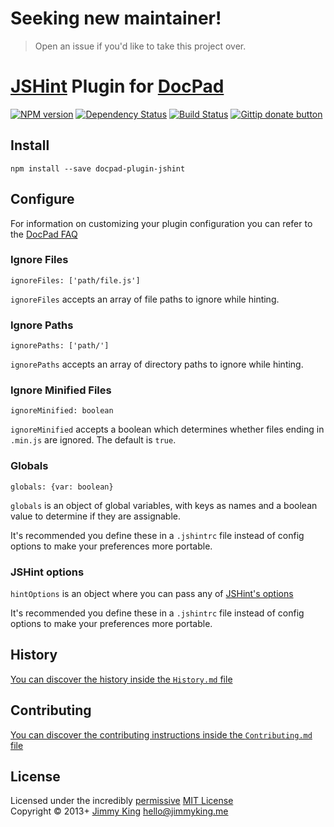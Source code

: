 # Seeking new maintainer!
> Open an issue if you'd like to take this project over.

# [JSHint](http://www.jshint.com/) Plugin for [DocPad](https://docpad.org)

[![NPM version](https://badge.fury.io/js/docpad-plugin-jshint.png)](https://npmjs.org/package/docpad-plugin-jshint "View this project on NPM")
[![Dependency Status](https://gemnasium.com/jking90/docpad-plugin-jshint.png)](https://gemnasium.com/jking90/docpad-plugin-jshint)
[![Build Status](https://travis-ci.org/jking90/docpad-plugin-jshint.png?branch=master)](https://travis-ci.org/jking90/docpad-plugin-jshint)
[![Gittip donate button](http://img.shields.io/gittip/jking90.png)](https://www.gittip.com/jking90/ "Donate weekly to this project using Gittip")


## Install
```
npm install --save docpad-plugin-jshint
```

## Configure
For information on customizing your plugin configuration you can refer to the [DocPad FAQ](https://github.com/bevry/docpad/wiki/FAQ)

### Ignore Files 
```
ignoreFiles: ['path/file.js']
```
`ignoreFiles` accepts an array of file paths to ignore while hinting.

### Ignore Paths
```
ignorePaths: ['path/']
```
`ignorePaths` accepts an array of directory paths to ignore while hinting.

### Ignore Minified Files
```
ignoreMinified: boolean
```
`ignoreMinified` accepts a boolean which determines whether files ending in `.min.js` are ignored. The default is `true`.

### Globals
```
globals: {var: boolean}
```
`globals` is an object of global variables, with keys as names and a boolean value to determine if they are assignable.

It's recommended you define these in a `.jshintrc` file instead of config options to make your preferences more portable.

### JSHint options
`hintOptions` is an object where you can pass any of [JSHint's options](http://www.jshint.com/docs/options/)

It's recommended you define these in a `.jshintrc` file instead of config options to make your preferences more portable.

## History
[You can discover the history inside the `History.md` file](https://github.com/jking90/docpad-plugin-jshint/blob/master/History.md)


## Contributing
[You can discover the contributing instructions inside the `Contributing.md` file](https://github.com/jking90/docpad-plugin-jshint/blob/master/Contributing.md)


## License
Licensed under the incredibly [permissive](http://en.wikipedia.org/wiki/Permissive_free_software_licence) [MIT License](http://creativecommons.org/licenses/MIT/)
<br/>Copyright &copy; 2013+ [Jimmy King](http://jimmyking.me) <hello@jimmyking.me>
